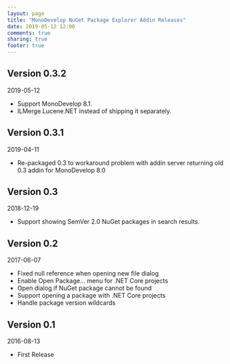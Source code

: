 ```yaml
---
layout: page
title: "MonoDevelop NuGet Package Explorer Addin Releases"
date: 2019-05-12 12:00
comments: true
sharing: true
footer: true
---
```


## Version 0.3.2

2019-05-12

 * Support MonoDevelop 8.1.
 * ILMerge Lucene.NET instead of shipping it separately.


## Version 0.3.1

2019-04-11

 * Re-packaged 0.3 to workaround problem with addin server returning old 0.3 addin for MonoDevelop 8.0


## Version 0.3

2018-12-19

 * Support showing SemVer 2.0 NuGet packages in search results.

## Version 0.2

2017-06-07

 * Fixed null reference when opening new file dialog
 * Enable Open Package... menu for .NET Core projects
 * Open dialog if NuGet package cannot be found
 * Support opening a package with .NET Core projects
 * Handle package version wildcards

## Version 0.1

2016-08-13

 * First Release
 